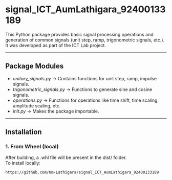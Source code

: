 # signal_ICT_AumLathigara_92400133189

This Python package provides basic signal processing operations and generation of common signals (unit step, ramp, trigonometric signals, etc.).  
It was developed as part of the ICT Lab project.

---

##  Package Modules
- *unitary_signals.py* → Contains functions for unit step, ramp, impulse signals.
- *trigonometric_signals.py* → Functions to generate sine and cosine signals.
- *operations.py* → Functions for operations like time shift, time scaling, amplitude scaling, etc.
- *_init_.py* → Makes the package importable.

---

## Installation

### 1. From Wheel (local)
After building, a .whl file will be present in the dist/ folder.  
To install locally:

```bash
https://github.com/Om-Lathigara/signal_ICT_AumLathigara_92400133189